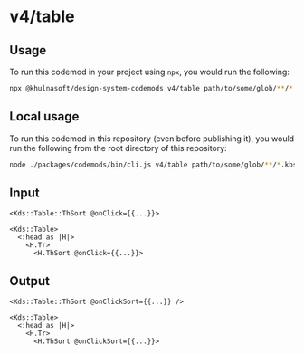 # v4/table

## Usage

To run this codemod in your project using `npx`, you would run the following:

```bash
npx @khulnasoft/design-system-codemods v4/table path/to/some/glob/**/*.kbs
```

## Local usage

To run this codemod in this repository (even before publishing it), you would run the following from the root directory of this repository:

```bash
node ./packages/codemods/bin/cli.js v4/table path/to/some/glob/**/*.kbs
```

## Input

```kbs
<Kds::Table::ThSort @onClick={{...}}>

<Kds::Table>
  <:head as |H|>
    <H.Tr>
      <H.ThSort @onClick={{...}}>
```

## Output

```kbs
<Kds::Table::ThSort @onClickSort={{...}} />

<Kds::Table>
  <:head as |H|>
    <H.Tr>
      <H.ThSort @onClickSort={{...}}>
```
